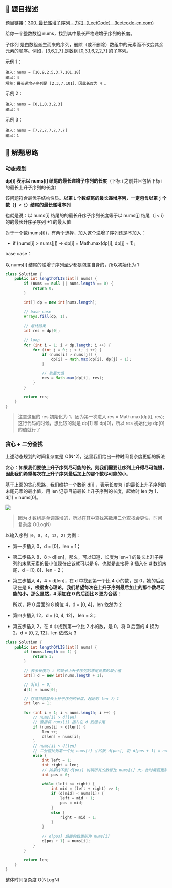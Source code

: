 ## 📃 题目描述

题目链接：[300. 最长递增子序列 - 力扣（LeetCode） (leetcode-cn.com)](https://leetcode-cn.com/problems/longest-increasing-subsequence/)

给你一个整数数组 nums，找到其中最长严格递增子序列的长度。

子序列 是由数组派生而来的序列，删除（或不删除）数组中的元素而不改变其余元素的顺序。例如，[3,6,2,7] 是数组 [0,3,1,6,2,2,7] 的子序列。


示例 1：

```
输入：nums = [10,9,2,5,3,7,101,18]
输出：4
解释：最长递增子序列是 [2,3,7,101]，因此长度为 4 。
```

示例 2：

```
输入：nums = [0,1,0,3,2,3]
输出：4
```

示例 3：

```
输入：nums = [7,7,7,7,7,7,7]
输出：1
```

## 🔔 解题思路

### 动态规划

**dp[i] 表示以 nums[i] 结尾的最长递增子序列的长度**（下标 i 之前并且包括下标 i 的最长上升子序列的长度）

该问题符合最优子结构性质。**以第 `i` 个数结尾的最长递增序列，一定包含以第 `j` 个数（`j < i`）结尾的最长递增序列**

也就是说：以 nums[i] 结尾的的最长升序子序列长度等于以 nums[j] 结尾（j < i）的的最长升序子序列 +1 的最大值

对于一个数(nums[i])，有两个选择，加入这个递增子序列还是不加入：

- if (nums[i] > nums[j]) -> dp[i] = Math.max(dp[i], dp[j] + 1);

base case：

以 nums[i] 结尾的递增子序列至少都是包含自身的，所以初始化为 1


```java
class Solution {
    public int lengthOfLIS(int[] nums) {
        if (nums == null || nums.length == 0) {
            return 0;
        }

        int[] dp = new int[nums.length];

        // base case
        Arrays.fill(dp, 1);
		
        // 最终结果
        int res = dp[0];
        
        // loop
        for (int i = 1; i < dp.length; i ++) {
            for (int j = 0; j < i; j ++) {
                if (nums[i] > nums[j]) {
                    dp[i] = Math.max(dp[i], dp[j] + 1);
                }

                // 取最大值
                res = Math.max(dp[i], res);
            }
        }

        return res;
    }
}
```

> 注意这里的 res 初始化为 1，因为第一次进入 res = Math.max(dp[i], res); 这行代码的时候，想比较的就是 dp[1] 和 dp[0]，所以 res 初始化为 dp[0] 的值就行了

### 贪心 + 二分查找

上述动态规划的时间复杂度是 O(N^2)，这里我们给出一种时间复杂度更低的解法

贪心：**如果我们要使上升子序列尽可能的长，则我们需要让序列上升得尽可能慢，因此我们希望每次在上升子序列最后加上的那个数尽可能的小**。

基于上面的贪心思路，我们维护一个数组 d[i] ，表示长度为 i 的最长上升子序列的末尾元素的最小值，用  len 记录目前最长上升子序列的长度，起始时 len 为 1，d[1] = nums[0]。

![](https://cs-wiki.oss-cn-shanghai.aliyuncs.com/img/20220327214421.png)

> 因为 d 数组是单调递增的，所以在其中查找某数用二分查找会更快，时间复杂度 O(LogN)

以输入序列 `[0, 8, 4, 12, 2]` 为例：

- 第一步插入 0，d = [0]，len = 1；

- 第二步插入 8，8 > d[len]，那么，可以知道，长度为 len+1 的最长上升子序列的末尾元素的最小值现在应该就可以是 8，也就是直接将 8 插入在 d 数组末尾，d = [0, 8]，len = 2；

- 第三步插入 4，4 < d[len]，在 d 中找到第一个比 4 小的数，是 0，她的后面现在是 8，**根据贪心理论，我们希望每次在上升子序列最后加上的那个数尽可能的小，那么显然，4 添加在 0 的后面比 8 更为合适**！

  所以，将 0 后面的 8 换位 4，d = [0, 4]，len 依然为 2

- 第四步插入 12，d = [0, 4, 12]， len = 3；

- 第五步插入 2，在 d 中找到第一个比 2 小的数，是 0，将 0 后面的 4 换为 2，d = [0, 2, 12]，len 依然为 3

```java
class Solution {
    public int lengthOfLIS(int[] nums) {
        if (nums.length == 1) {
            return 1;
        }

        // 表示长度为 i 的最长上升子序列的末尾元素的最小值
        int[] d = new int[nums.length + 1];

        // d[0] = 0;
        d[1] = nums[0];

        // 存储目前最长上升子序列的长度，起始时 len 为 1
        int len = 1;

        for (int i = 1; i < nums.length; i ++) {
            // nums[i] > d[len]
            // 直接将 nums[i] 插入在 d 数组末尾
            if (nums[i] > d[len]) {
                len ++;
                d[len] = nums[i];
            }
            // nums[i] < d[len]
            // 二分查找到第一个比 nums[i] 小的数 d[pos], 将 d[pos + 1] = nums[i]
            else {
                int left = 1;
                int right = len;
                // 如果找不到 d[pos] 说明所有的数都比 nums[i] 大，此时需要更新 d[1]
                int pos = 0;

                while (left <= right) {
                    int mid = (left + right) >> 1;
                    if (d[mid] < nums[i]) {
                        left = mid + 1;
                        pos = mid;
                    }
                    else {
                        right = mid - 1;
                    }
                }
				
                // d[pos] 后面的数更新为 nums[i]
                d[pos + 1] = nums[i];
            }
        }

        return len;
    }
}
```

整体时间复杂度 O(NLogN)
